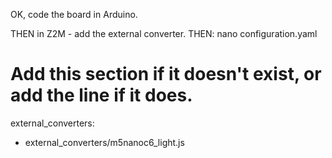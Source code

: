 OK, code the board in Arduino.

THEN in Z2M - add the external converter. 
THEN: 
nano configuration.yaml

# Add this section if it doesn't exist, or add the line if it does.
external_converters:
  - external_converters/m5nanoc6_light.js

